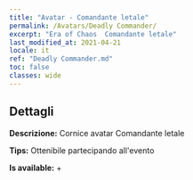 ```yaml
---
title: "Avatar - Comandante letale"
permalink: /Avatars/Deadly Commander/
excerpt: "Era of Chaos  Comandante letale"
last_modified_at: 2021-04-21
locale: it
ref: "Deadly Commander.md"
toc: false
classes: wide
---
```

## Dettagli

 **Descrizione:** Cornice avatar Comandante letale 

 **Tips:** Ottenibile partecipando all'evento 

 **Is available:**  + 

